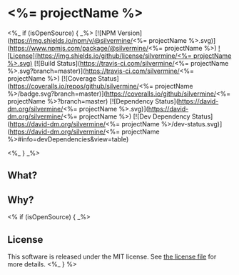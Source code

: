 # <%= projectName %>

<%_ if (isOpenSource) { _%>
[![NPM Version](https://img.shields.io/npm/v/@silvermine/<%= projectName %>.svg)](https://www.npmjs.com/package/@silvermine/<%= projectName %>)
[![License](https://img.shields.io/github/license/silvermine/<%= projectName %>.svg)](./LICENSE)
[![Build Status](https://travis-ci.com/silvermine/<%= projectName %>.svg?branch=master)](https://travis-ci.com/silvermine/<%= projectName %>)
[![Coverage Status](https://coveralls.io/repos/github/silvermine/<%= projectName %>/badge.svg?branch=master)](https://coveralls.io/github/silvermine/<%= projectName %>?branch=master)
[![Dependency Status](https://david-dm.org/silvermine/<%= projectName %>.svg)](https://david-dm.org/silvermine/<%= projectName %>)
[![Dev Dependency Status](https://david-dm.org/silvermine/<%= projectName %>/dev-status.svg)](https://david-dm.org/silvermine/<%= projectName %>#info=devDependencies&view=table)

<%_ } _%>
## What?

## Why?

<% if (isOpenSource) { _%>
## License

This software is released under the MIT license. See [the license
file](LICENSE) for more details.
<%_ } %>
